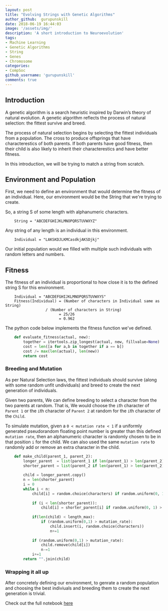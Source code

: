 ```yaml
---
layout: post
title: "Evolving Strings with Genetic Algorithms"
author_github:  gurupunskill
date: 2018-06-19 16:44:03
image: '/assets/img/'
description: 'A short introduction to Neuroevolution'
tags:
- Machine Learning
- Genetic Algorithms
- String
- Genes
- Chromosome
categories:
- CompSoc
github_username: 'gurupunskill'
comments: true
---
```

## Introduction

A genetic algorithm is a search heuristic inspired by Darwin’s theory of natural evolution. A genetic algorithm reflects the process of natural selection: the fittest survive and breed.  

The process of natural selection begins by selecting the fittest individuals from a population. The cross to produce offsprings that have characterestics of both parents. If both parents have good fitness, then their child is also likely to inherit their characterestics and have better fitness.

In this introduction, we will be trying to match a string from scratch.  

## Environment and Population

First, we need to define an environment that would determine the fitness of an individual. Here, our environment would be the String that we're trying to create.  

So, a string S of some length with alphanumeric characters.  
```
	String = "ABCDEFGHIJKLMNOPQRSTUVWXYZ"
```  
   
Any string of any length is an individual in this environment.  
   
```
	Individual = "LAKSKDJLKMCasdkjAKSDjkj"
```
Our initial population would we filled with multiple such individuals with random letters and numbers.  

## Fitness

The fitness of an individual is proportional to how close it is to the defined string S for this environment.  
  

```
	Individual = "ABCDEFGHIJKLMNOPQRSTUVWXYS"  
	Fitness(Individual) = (Number of characters in Individual same as String)  
			      / (Number of characters in String)  
						= 25/26
						= 0.962
```


The python code below implements the fitness function we've defined.  

  
```python	
    def evaluate_fitness(actual, new):
        together = itertools.zip_longest(actual, new, fillvalue=None)
        cost = len([a for a,b in together if a == b])
        cost /= max(len(actual), len(new))
        return cost
```
  
  
### Breeding and Mutation
As per Natural Selection laws, the fittest individuals should survive (along with some random unfit undividuals) and breed to create the next generation of individuals.  

Given two parents, We can define breeding to select a character from the two parents at random. That is, We would choose the `i`th character of `Parent 1` or the `i`th character of `Parent 2` at random for the `i`th character of the `Child`.  

To simulate mutation, given a `0 < mutation rate < 1`  if a uniformly generated pseudorandom floating point number is greater than this defined `mutation rate`, then an alphanumeric character is randomly chosen to be in that position `i` for the child. We can also used the same `mutation rate` to randomly add or remove an extra character in the child.  

```python
    def make_child(parent_1, parent_2):
        longer_parent  = list(parent_1 if len(parent_1) > len(parent_2) else parent_2)
        shorter_parent = list(parent_2 if len(parent_1) > len(parent_2) else parent_1)
    
        child = longer_parent.copy()
        n = len(shorter_parent)
        i = 0
        while i < n:
            child[i] = random.choice(characters) if random.uniform(0, 1) > mutation_rate else child[i]
            
            if (i < len(shorter_parent)):
                child[i] = shorter_parent[i] if random.uniform(0, 1) > 0.5 else longer_parent[i]
            
            if(len(child) < length_max):
                if (random.uniform(0,1) > mutation_rate):
                    child.insert(i, random.choice(characters))
                    n+=1
                
            if (random.uniform(0,1) > mutation_rate):
                child.remove(child[i])
                n-=1
            i+=1
        return "".join(child)
```
  
  
### Wrapping it all up
  
After concretely defining our environment, to genrate a random population and choosing the best indiviuals and breeding them to create the next generation is trivial.  

Check out the full notebook [here](https://github.com/gurupunskill/string-matcher/)
